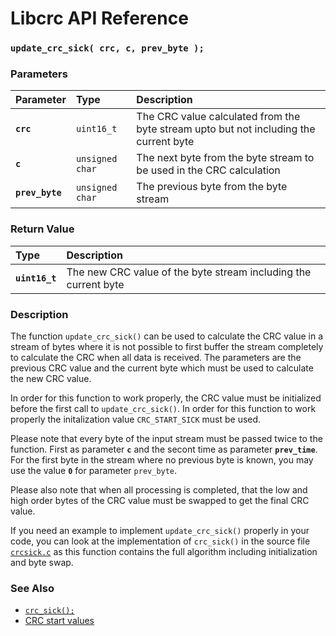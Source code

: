 # Libcrc API Reference

### `update_crc_sick( crc, c, prev_byte );`

### Parameters

| Parameter | Type | Description |
| :--- | :--- | :--- |
|**`crc`**|`uint16_t`|The CRC value calculated from the byte stream upto but not including the current byte|
|**`c`**|`unsigned char`|The next byte from the byte stream to be used in the CRC calculation|
|**`prev_byte`**|`unsigned char`|The previous byte from the byte stream|

### Return Value

| Type | Description |
| :--- | :--- |
|**`uint16_t`**|The new CRC value of the byte stream including the current byte|

### Description

The function `update_crc_sick()` can be used to calculate the CRC value in a stream of bytes where
it is not possible to first buffer the stream completely to calculate the CRC when all data
is received. The parameters are the previous CRC value and the current byte which must be used
to calculate the new CRC value.

In order for this function to work properly, the CRC value must be initialized before the first
call to `update_crc_sick()`. In order for this function to work properly the initalization
value `CRC_START_SICK` must be used.

Please note that every byte of the input stream must be passed twice to the function. First
as parameter **`c`** and the secont time as parameter **`prev_time`**. For the first byte in the
stream where no previous byte is known, you may use the value **`0`** for parameter `prev_byte`.

Please also note that when all processing is completed, that the low and high order bytes of
the CRC value must be swapped to get the final CRC value.

If you need an example to implement `update_crc_sick()` properly in your code, you can look at
the implementation of `crc_sick()` in the source file [`crcsick.c`](../src/crcsick.c) as
this function contains the full algorithm including initialization and byte swap.

### See Also

* [`crc_sick();`](crc_sick.md)
* [CRC start values](crc_start.md)
